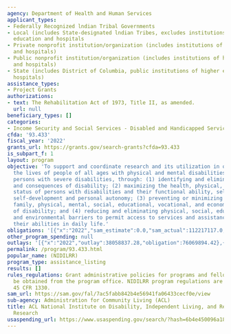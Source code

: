 ```yaml
---
agency: Department of Health and Human Services
applicant_types:
- Federally Recognized lndian Tribal Governments
- Local (includes State-designated lndian Tribes, excludes institutions of higher
  education and hospitals
- Private nonprofit institution/organization (includes institutions of higher education
  and hospitals)
- Public nonprofit institution/organization (includes institutions of higher education
  and hospitals)
- State (includes District of Columbia, public institutions of higher education and
  hospitals)
assistance_types:
- Project Grants
authorizations:
- text: The Rehabilitation Act of 1973, Title II, as amended.
  url: null
beneficiary_types: []
categories:
- Income Security and Social Services - Disabled and Handicapped Services
cfda: '93.433'
fiscal_year: '2022'
grants_url: https://grants.gov/search-grants?cfda=93.433
is_subpart_f: 1
layout: program
objective: 'To support and coordinate research and its utilization in order to improve
  the lives of people of all ages with physical and mental disabilities, especially
  persons with severe disabilities, through: (1) identifying and eliminating causes
  and consequences of disability; (2) maximizing the health, physical, and emotional
  status of persons with disabilities and their functional ability, self- sufficiency,
  self-development and personal autonomy; (3) preventing or minimizing personal and
  family, physical, mental, social, educational, vocational, and economic effects
  of disability; and (4) reducing and eliminating physical, social, educational, vocational,
  and environmental barriers to permit access to services and assistance and to use
  their abilities in daily life.'
obligations: '[{"x":"2022","sam_estimate":0.0,"sam_actual":112217117.0,"usa_spending_actual":110469359.31},{"x":"2023","sam_estimate":102689446.0,"sam_actual":0.0,"usa_spending_actual":112801996.74},{"x":"2024","sam_estimate":0.0,"sam_actual":0.0,"usa_spending_actual":112263726.08}]'
other_program_spending: null
outlays: '[{"x":"2022","outlay":38058837.28,"obligation":76069894.42},{"x":"2023","outlay":17096939.74,"obligation":58686615.0},{"x":"2024","outlay":569995.47,"obligation":22082256.61}]'
permalink: /program/93.433.html
popular_name: (NIDILRR)
program_type: assistance_listing
results: []
rules_regulations: Grant administrative policies for programs and fellowships may
  be obtained from the program office. NIDILRR program regulations are contained in
  45 CFR 1330.
sam_url: https://sam.gov/fal/7ac5fabb842b4e56941fa06433cecf0e/view
sub-agency: Administration for Community Living (ACL)
title: ACL National Institute on Disability, Independent Living, and Rehabilitation
  Research
usaspending_url: https://www.usaspending.gov/search/?hash=6b4e450096a18792d4f6f1d07883d736
---
```

